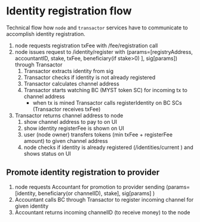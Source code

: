 # Identity registration flow

Technical flow how `node` and `transactor` services have to communicate to accomplish identity registration.

   1. node requests registration txFee with /fee/registration call
   1. node issues request to /identity/register with (params=[registryAddress, accountantID, stake, txFee, beneficiary(if stake>0) ], sig[params]) through Transactor
        1. Transactor extracts identity from sig 
        1. Transactor checks if identity is not already registered
        1. Transactor calculates channel address
        1. Transactor starts watching BC (MYST token SC) for incoming tx to channel address
            - when tx is mined Transactor calls registerIdentity on BC SCs (Transactor receives txFee)
   1. Transactor returns channel address to node
        1. show channel address to pay to on UI
        1. show identity registerFee is shown on UI
        1. user (node owner) transfers tokens (min txFee + registerFee amount) to given channel address
        1. node checks if identity is already registered (/identities/current ) and shows status on UI

## Promote identity registration to provider

   1. node requests Accountant for promotion to provider sending (params=[identity, beneficiary(or channelID), stake], sig[params] )
   1. Accountant calls BC through Transactor to register incoming channel for given identity
   1. Accountant returns incoming channelID (to receive money) to the node
